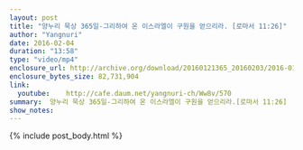 ```yaml
---
layout: post
title: "양누리 묵상 365일-그리하여 온 이스라엘이 구원을 얻으리라. [로마서 11:26]"
author: "Yangnuri"
date: 2016-02-04
duration: "13:58"
type: "video/mp4"
enclosure_url: http://archive.org/download/20160121365_20160203/2016-01-21-365.mp4
enclosure_bytes_size: 82,731,904       
link:
  youtube:    http://cafe.daum.net/yangnuri-ch/Ww8v/570
summary:  양누리 묵상 365일-그리하여 온 이스라엘이 구원을 얻으리라.[로마서 11:26]
show_notes:
---
```

{% include post_body.html %}
